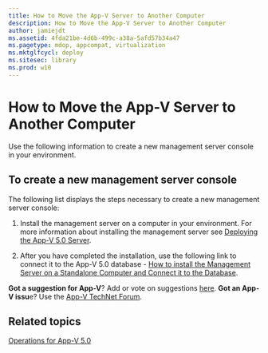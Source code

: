 ```yaml
---
title: How to Move the App-V Server to Another Computer
description: How to Move the App-V Server to Another Computer
author: jamiejdt
ms.assetid: 4fda21be-4d6b-499c-a38a-5afd57b34a47
ms.pagetype: mdop, appcompat, virtualization
ms.mktglfcycl: deploy
ms.sitesec: library
ms.prod: w10
---
```



# How to Move the App-V Server to Another Computer


Use the following information to create a new management server console in your environment.

## To create a new management server console


The following list displays the steps necessary to create a new management server console:

1.  Install the management server on a computer in your environment. For more information about installing the management server see [Deploying the App-V 5.0 Server](deploying-the-app-v-50-server.md).

2.  After you have completed the installation, use the following link to connect it to the App-V 5.0 database - [How to install the Management Server on a Standalone Computer and Connect it to the Database](how-to-install-the-management-server-on-a-standalone-computer-and-connect-it-to-the-database.md).

**Got a suggestion for App-V**? Add or vote on suggestions [here](http://appv.uservoice.com/forums/280448-microsoft-application-virtualization). **Got an App-V issu**e? Use the [App-V TechNet Forum](https://social.technet.microsoft.com/Forums/home?forum=mdopappv).

## Related topics


[Operations for App-V 5.0](operations-for-app-v-50.md)

 

 





